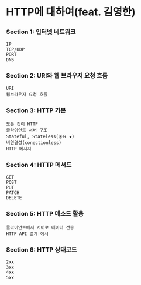 # HTTP에 대하여(feat. 김영한)

### Section 1: 인터넷 네트워크
    IP
    TCP/UDP
    PORT
    DNS

### Section 2: URI와 웹 브라우저 요청 흐름
    URI
    웹브라우저 요청 흐름

### Section 3: HTTP 기본
    모든 것이 HTTP
    클라이언트 서버 구조
    Stateful, Stateless(중요 ★)
    비연결성(conectionless)
    HTTP 메시지

### Section 4: HTTP 메서드
    GET
    POST
    PUT
    PATCH
    DELETE

### Section 5: HTTP 메소드 활용
    클라이언트에서 서버로 데이터 전송
    HTTP API 설계 예시

### Section 6: HTTP 상태코드
    2xx
    3xx
    4xx
    5xx